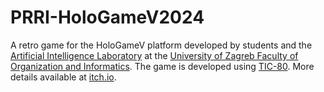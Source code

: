# PRRI-HoloGameV2024

A retro game for the HoloGameV platform developed by students and the [Artificial Intelligence Laboratory](https://ai.foi.hr/) at the [University of Zagreb Faculty of Organization and Informatics](https://www.foi.unizg.hr/). The game is developed using [TIC-80](https://tic80.com/). More details available at [itch.io](https://ailab-foi.itch.io/prri-hologamev2024).
